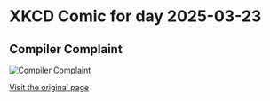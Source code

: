 
# XKCD Comic for day 2025-03-23

## Compiler Complaint

![Compiler Complaint](https://imgs.xkcd.com/comics/compiler_complaint.png "Checking whether build environment is sane ... build environment is grinning and holding a spatula.  Guess not.")

[Visit the original page](https://xkcd.com/371/)
